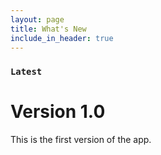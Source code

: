 ```yaml
---
layout: page
title: What's New
include_in_header: true
---
```

### `Latest`
# **Version 1.0**
This is the first version of the app.
<br>
